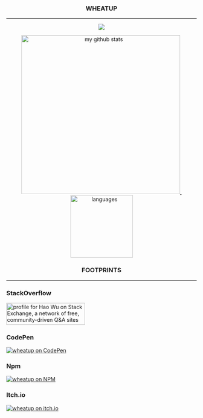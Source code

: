 <h3 align="center">WHEATUP</h3>

---

<!--
<p align="center">
    <img src="https://spotify-github-profile.vercel.app/api/view?uid=pgqr8yvlxxfkus0b97hsk5jwn&cover_image=true"/>
</p>
-->

<a href="#">
    <p align="center">
        <img src="https://github-profile-trophy.vercel.app/?username=wheatup&column=7&theme=onedark"/>
    </p>
</a>

<a align="center" href="#">
    <p align="center">
    <img src="https://github-readme-stats.vercel.app/api?username=wheatup&show_icons=true&theme=tokyonight" alt="my github stats" width="420"/>&nbsp;<img src="https://github-readme-stats.vercel.app/api/top-langs/?username=wheatup&layout=compact&theme=tokyonight" alt="languages" height="165">
    </p>
</a>

<h3 align="center">FOOTPRINTS</h3>

---

### StackOverflow

<a style="display: block;" target="_blank" href="https://stackexchange.com/users/14243549">
	<img src="https://stackexchange.com/users/flair/14243549.png" width="208" height="58" alt="profile for Hao Wu on Stack Exchange, a network of free, community-driven Q&amp;A sites" title="profile for Hao Wu on Stack Exchange, a network of free, community-driven Q&amp;A sites">
</a>

### CodePen

<a style="display: block;" target="_blank" href="https://codepen.io/wheatup"><img src="https://gravatar.com/avatar/063da055fad73ac0d23019d956b8cd38?d=https%3A%2F%2Fassets.codepen.io%2Finternal%2Favatars%2Fusers%2Fdefault.png&fit=crop&format=auto&height=512&version=0&width=512" alt="wheatup on CodePen"></a>

### Npm

<a style="display: block;" target="_blank" href="https://www.npmjs.com/~wheatup"><img src="https://gravatar.com/avatar/063da055fad73ac0d23019d956b8cd38?d=https%3A%2F%2Fassets.codepen.io%2Finternal%2Favatars%2Fusers%2Fdefault.png&fit=crop&format=auto&height=512&version=0&width=512" alt="wheatup on NPM"></a>

### Itch.io

<a style="display: block;" target="_blank" href="https://wheatup.itch.io/"><img src="https://gravatar.com/avatar/063da055fad73ac0d23019d956b8cd38?d=https%3A%2F%2Fassets.codepen.io%2Finternal%2Favatars%2Fusers%2Fdefault.png&fit=crop&format=auto&height=512&version=0&width=512" alt="wheatup on itch.io"></a>